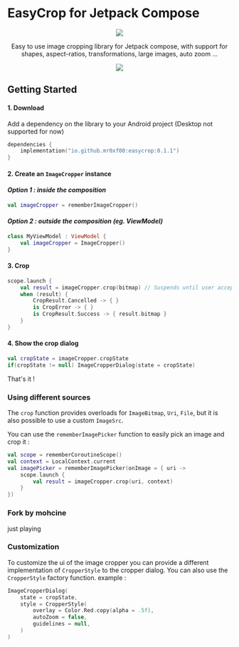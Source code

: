 # EasyCrop for Jetpack Compose

<p align="center">
<img src="https://img.shields.io/maven-central/v/io.github.mr0xf00/easycrop">
</p>
<p align="center">Easy to use image cropping library for Jetpack compose, with support for shapes, aspect-ratios, transformations, large images, auto zoom ...</p>
<p align="center">
<img src="images/preview.gif"/>
</p>

## Getting Started

#### 1. Download

Add a dependency on the library to your Android project (Desktop not supported for now)

```kotlin
dependencies {
    implementation("io.github.mr0xf00:easycrop:0.1.1")
}
```
#### 2. Create an `ImageCropper` instance
#### ***Option 1 : inside the composition***
```kotlin
val imageCropper = rememberImageCropper()
```
#### ***Option 2 : outside the composition (eg. ViewModel)***
```kotlin
class MyViewModel : ViewModel {
    val imageCropper = ImageCropper()
}
```
#### 3. Crop
```kotlin
scope.launch {
    val result = imageCropper.crop(bitmap) // Suspends until user accepts or cancels cropping
    when (result) {
        CropResult.Cancelled -> { }
        is CropError -> { }
        is CropResult.Success -> { result.bitmap }
    }
}
```
#### 4. Show the crop dialog
```kotlin
val cropState = imageCropper.cropState 
if(cropState != null) ImageCropperDialog(state = cropState)
```
That's it !
### Using different sources
The ```crop``` function provides overloads for `ImageBitmap`, `Uri`, `File`, but it is also possible to use a custom `ImageSrc`.

You can use the ```rememberImagePicker``` function to easily pick an image and crop it :
```kotlin
val scope = rememberCoroutineScope()
val context = LocalContext.current
val imagePicker = rememberImagePicker(onImage = { uri ->
    scope.launch {
        val result = imageCropper.crop(uri, context)
    }
})
```
### Fork by mohcine
just playing

### Customization 
To customize the ui of the image cropper you can provide a different implementation of `CropperStyle` to the cropper dialog.
You can also use the `CropperStyle` factory function. example :
```kotlin
ImageCropperDialog(
    state = cropState,
    style = CropperStyle(
        overlay = Color.Red.copy(alpha = .5f),
        autoZoom = false,
        guidelines = null,
    )
)
```
